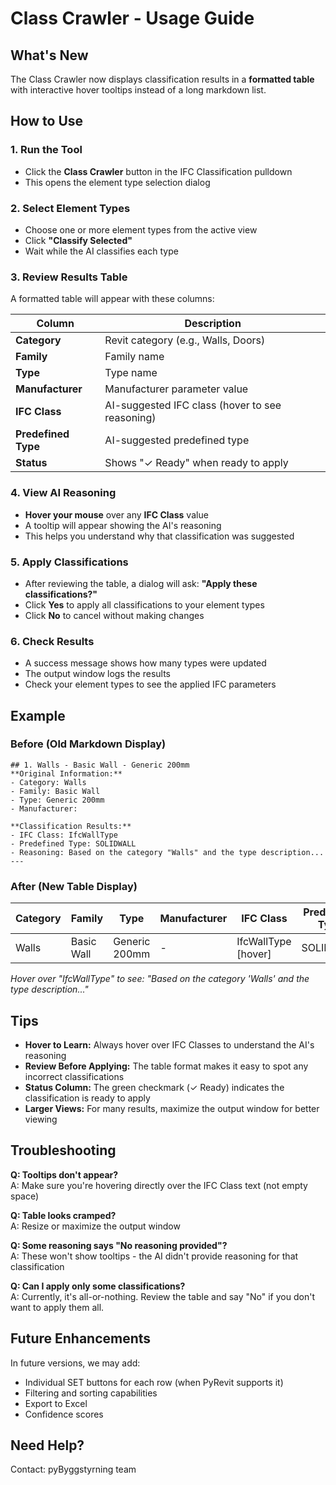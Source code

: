 # Class Crawler - Usage Guide

## What's New

The Class Crawler now displays classification results in a **formatted table** with interactive hover tooltips instead of a long markdown list.

## How to Use

### 1. Run the Tool
- Click the **Class Crawler** button in the IFC Classification pulldown
- This opens the element type selection dialog

### 2. Select Element Types
- Choose one or more element types from the active view
- Click **"Classify Selected"**
- Wait while the AI classifies each type

### 3. Review Results Table
A formatted table will appear with these columns:

| Column | Description |
|--------|-------------|
| **Category** | Revit category (e.g., Walls, Doors) |
| **Family** | Family name |
| **Type** | Type name |
| **Manufacturer** | Manufacturer parameter value |
| **IFC Class** | AI-suggested IFC class (hover to see reasoning) |
| **Predefined Type** | AI-suggested predefined type |
| **Status** | Shows "✓ Ready" when ready to apply |

### 4. View AI Reasoning
- **Hover your mouse** over any **IFC Class** value
- A tooltip will appear showing the AI's reasoning
- This helps you understand why that classification was suggested

### 5. Apply Classifications
- After reviewing the table, a dialog will ask: **"Apply these classifications?"**
- Click **Yes** to apply all classifications to your element types
- Click **No** to cancel without making changes

### 6. Check Results
- A success message shows how many types were updated
- The output window logs the results
- Check your element types to see the applied IFC parameters

## Example

### Before (Old Markdown Display)
```
## 1. Walls - Basic Wall - Generic 200mm
**Original Information:**
- Category: Walls
- Family: Basic Wall
- Type: Generic 200mm
- Manufacturer: 

**Classification Results:**
- IFC Class: IfcWallType
- Predefined Type: SOLIDWALL
- Reasoning: Based on the category "Walls" and the type description...
---
```

### After (New Table Display)
| Category | Family | Type | Manufacturer | IFC Class | Predefined Type | Status |
|----------|--------|------|--------------|-----------|-----------------|--------|
| Walls | Basic Wall | Generic 200mm | - | IfcWallType [hover] | SOLIDWALL | ✓ Ready |

*Hover over "IfcWallType" to see: "Based on the category 'Walls' and the type description..."*

## Tips

- **Hover to Learn:** Always hover over IFC Classes to understand the AI's reasoning
- **Review Before Applying:** The table format makes it easy to spot any incorrect classifications
- **Status Column:** The green checkmark (✓ Ready) indicates the classification is ready to apply
- **Larger Views:** For many results, maximize the output window for better viewing

## Troubleshooting

**Q: Tooltips don't appear?**  
A: Make sure you're hovering directly over the IFC Class text (not empty space)

**Q: Table looks cramped?**  
A: Resize or maximize the output window

**Q: Some reasoning says "No reasoning provided"?**  
A: These won't show tooltips - the AI didn't provide reasoning for that classification

**Q: Can I apply only some classifications?**  
A: Currently, it's all-or-nothing. Review the table and say "No" if you don't want to apply them all.

## Future Enhancements

In future versions, we may add:
- Individual SET buttons for each row (when PyRevit supports it)
- Filtering and sorting capabilities
- Export to Excel
- Confidence scores

## Need Help?

Contact: pyByggstyrning team


